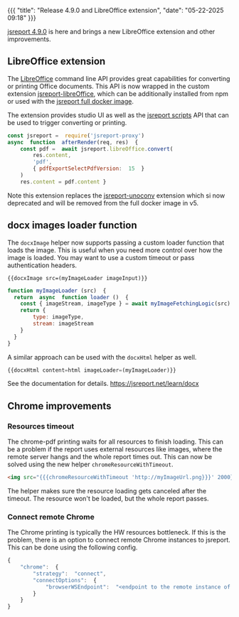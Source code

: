 ﻿{{{
    "title": "Release 4.9.0 and LibreOffice extension",
    "date": "05-22-2025 09:18"
}}}


[jsreport 4.9.0](https://github.com/jsreport/jsreport/releases/tag/4.9.0) is here and brings a new LibreOffice extension and other improvements.

## LibreOffice extension
The [LibreOffice](https://www.libreoffice.org/) command line API provides great capabilities for converting or printing Office documents. This API is now wrapped in the custom extension [jsreport-libreOffice](https://jsreport.net/learn/libreoffice), which can be additionally installed from npm or used with the [jsreport full docker image](https://jsreport.net/learn/docker).

The extension provides studio UI as well as the [jsreport scripts](https://jsreport.net/learn/scripts) API that can be used to trigger converting or printing.

```js
const jsreport =  require('jsreport-proxy')  
async  function  afterRender(req, res)  {  
	const pdf =  await jsreport.libreOffice.convert(
		res.content,  
		'pdf',  
		{ pdfExportSelectPdfVersion:  15  }
	) 
	res.content = pdf.content }
```

Note this extension replaces the [jsreport-unoconv](https://jsreport.net/learn/unoconv) extension which si now deprecated and will be removed from the full docker image in v5.

## docx images loader function

The `docxImage` helper now supports passing a custom loader function that loads the image. This is useful when you need more control over how the image is loaded. You may want to use a custom timeout or pass authentication headers.

```
{{docxImage src=(myImageLoader imageInput)}}
```
```js
function myImageLoader (src)  {
  return  async  function loader ()  {   
    const { imageStream, imageType } = await myImageFetchingLogic(src)
    return {
	    type: imageType, 
	    stream: imageStream 
    }
  }
}
```

A similar approach can be used with the `docxHtml` helper as well.
```js
{{docxHtml content=html imageLoader=(myImageLoader)}}
```

See the documentation for details.
https://jsreport.net/learn/docx


## Chrome improvements

### Resources timeout
The chrome-pdf printing waits for all resources to finish loading. This can be a problem if the report uses external resources like images, where the remote server hangs and the whole report times out.  This can now be solved using the new helper `chromeResourceWithTimeout`.

```html
<img src="{{{chromeResourceWithTimeout 'http://myImageUrl.png}}}' 2000}}"/>
```

The helper makes sure the resource loading gets canceled after the timeout. The resource won't be loaded, but the whole report passes.

### Connect remote Chrome
The Chrome printing is typically the HW resources bottleneck. If this is the problem, there is an option to connect remote Chrome instances to jsreport. This can be done using the following config.

```js
{  
	"chrome":  {  
		"strategy":  "connect",  
		"connectOptions":  {  
			"browserWSEndpoint":  "<endpoint to the remote instance of Chrome>"  
		}  
	}  
}
```
